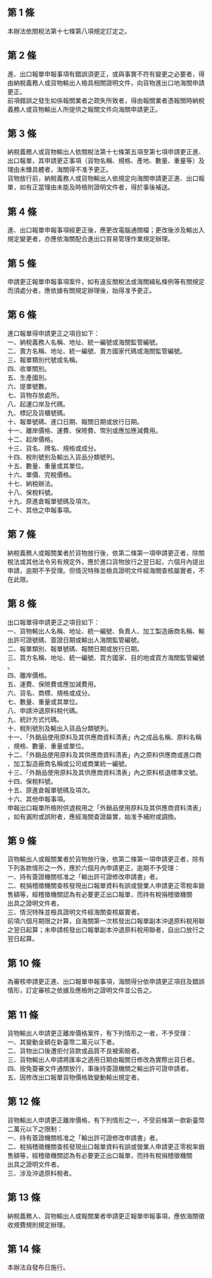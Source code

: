 第 1 條
-------
本辦法依關稅法第十七條第八項規定訂定之。

第 2 條
-------
進、出口報單申報事項有錯誤須更正，或與事實不符有變更之必要者，得  
由納稅義務人或貨物輸出人檢具相關證明文件，向貨物進出口地海關申請  
更正。  
前項錯誤之發生如係報關業者之疏失所致者，得由報關業者憑報關時納稅  
義務人或貨物輸出人所提供之報關文件向海關申請更正。

第 3 條
-------
納稅義務人或貨物輸出人依關稅法第十七條第五項至第七項申請更正進、  
出口報單，其申請更正事項（貨物名稱、規格、產地、數量、重量等）及  
理由未臻具體者，海關得不准予更正。  
貨物放行前，納稅義務人或貨物輸出人依規定向海關申請更正進、出口報  
單，如有正當理由未能及時檢附證明文件者，得於事後補送。

第 4 條
-------
進、出口報單申報事項經更正後，應更改電腦通關檔；更改後涉及輸出入  
規定變更者，亦應依海關配合進出口貿易管理作業規定辦理。

第 5 條
-------
申請更正報單申報事項案件，如有違反關稅法或海關緝私條例等有關規定  
而須處分者，應依據有關規定辦理後，始得准予更正。

第 6 條
-------
進口報單得申請更正之項目如下：  
一、納稅義務人名稱、地址、統一編號或海關監管編號。  
二、賣方名稱、地址、統一編號、賣方國家代碼或海關監管編號。  
三、報單類別代號或名稱。  
四、收單關別。  
五、生產國別。  
六、提單號數。  
七、貨物存放處所。  
八、起運口岸及代碼。  
九、標記及貨櫃號碼。  
十、報單號碼、進口日期、報關日期或放行日期。  
十一、離岸價格、運費、保險費、幣別或應加應減費用。  
十二、起岸價格。  
十三、貨名、牌名、規格或成分。  
十四、稅則號別及輸出入貨品分類號列。  
十五、數量、重量或其單位。  
十六、單價、完稅價格。  
十七、納稅辦法。  
十八、保稅料號。  
十九、原進倉報單號碼及項次。  
二十、其他之申報事項。

第 7 條
-------
納稅義務人或報關業者於貨物放行後，依第二條第一項申請更正者，除關  
稅法或其他法令另有規定外，應於進口貨物放行之翌日起，六個月內提出  
申請，逾期不予受理。但情況特殊並檢具證明文件經海關查核屬實者，不  
在此限。

第 8 條
-------
出口報單得申請更正之項目如下：  
一、貨物輸出人名稱、地址、統一編號、負責人、加工製造廠商名稱、輸  
    出許可證號碼、簽證日期或輸出人海關監管編號。  
二、報單類別、報單號碼、報關日期或放行日期。  
三、買方名稱、地址、統一編號、買方國家、目的地或買方海關監管編號  
    。  
四、離岸價格。  
五、運費、保險費或應加減費用。  
六、貨名、商標、規格或成分。  
七、數量、重量或其單位。  
八、申請沖退原料稅代碼。  
九、統計方式代碼。  
十、稅則號別及輸出入貨品分類號列。  
十一、「外銷品使用原料及其供應商資料清表」內之成品名稱、原料名稱  
      、規格、數量、重量或單位。  
十二、「外銷品使用原料及其供應商資料清表」內之原料供應商或進口商  
      、加工製造廠商名稱或公司或商業統一編號。  
十三、「外銷品使用原料及其供應商資料清表」內之原料核退標準文號。  
十四、保稅料號。  
十五、原進倉報單號碼及項次。  
十六、其他申報事項。  
申報出口報單所檢附供退稅用之「外銷品使用原料及其供應商資料清表」  
，如有漏附或誤附者，應經海關查證屬實，始准予補附或調換。

第 9 條
-------
貨物輸出人或報關業者於貨物放行後，依第二條第一項申請更正者，除有  
下列各款情形之一外，應於六個月內申請更正，逾期不予受理：  
一、持有簽證機關核准之「輸出許可證修改申請書」者。  
二、稅捐稽徵機關查核發現出口報單資料有誤或營業人申請更正零稅率銷  
    售額等，經稽徵機關認為有必要更正出口報單，而持有稅捐稽徵機關  
    出具之證明文件者。  
三、情況特殊並檢具證明文件經海關查核屬實者。  
前項六個月期限之計算，自海關第一次核發出口報單副本沖退原料稅用聯  
之翌日起算；未申請核發出口報單副本沖退原料稅用聯者，自出口放行之  
翌日起算。

第 10 條
--------
為審核申請更正進、出口報單申報事項，海關得分依申請更正項目及錯誤  
情形，訂定審核之依據及應檢附之證明文件並公告之。

第 11 條
--------
貨物輸出人申請更正離岸價格案件，有下列情形之一者，不予受理：  
一、其變動金額在新臺幣二萬元以下者。  
二、貨物出口後遭拒付貨款或品質不良被索賠者。  
三、貨物輸出人申請將匯率之適用日期由報關日修改為實際出貨日者。  
四、按免簽審文件通關放行，事後持簽證機關之輸出許可證申請者。  
五、因修改出口報單貨物價格致變動輸出規定者。

第 12 條
--------
貨物輸出人申請更正離岸價格，有下列情形之一，不受前條第一款新臺幣  
二萬元以下之限制：  
一、持有簽證機關核准之「輸出許可證修改申請書」者。  
二、稅捐稽徵機關查核發現出口報單資料有誤或營業人申請更正零稅率銷  
    售額等，經稽徵機關認為有必要更正出口報單，而持有稅捐稽徵機關  
    出具之證明文件者。  
三、涉及沖退原料稅者。

第 13 條
--------
納稅義務人、貨物輸出人或報關業者申請更正報單申報事項，應依海關徵  
收規費規則規定辦理。

第 14 條
--------
本辦法自發布日施行。


